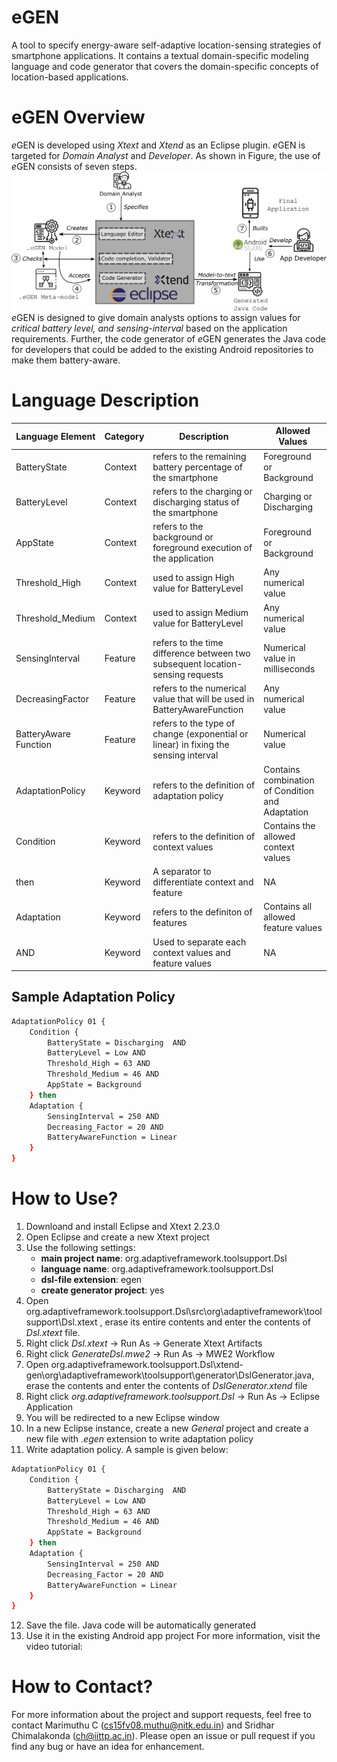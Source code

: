 # eGEN
A tool to specify energy-aware self-adaptive location-sensing strategies of smartphone applications. It contains a textual domain-specific modeling language and code generator that covers the domain-specific concepts of location-based applications.
# eGEN Overview
*e*GEN is developed using *Xtext* and *Xtend* as an Eclipse plugin. *e*GEN is targeted for *Domain Analyst* and *Developer*. As shown in Figure, the use of *e*GEN consists of seven steps. 
![Image of eGEN Eco-system](https://github.com/marimuthuc/egen/blob/main/egen-eco-system.png)
*e*GEN is designed to give domain analysts options to assign values for *critical battery level, and sensing-interval* based on the application requirements. Further, the code generator of *e*GEN generates the Java code for developers that could be added to the existing Android repositories to make them battery-aware.

# Language Description
Language Element | Category | Description | Allowed Values
------------ | ------------- | -------------- | ------------
BatteryState | Context | refers to the remaining battery percentage of the smartphone | Foreground or Background
BatteryLevel | Context | refers to the charging or discharging status of the smartphone | Charging or Discharging
AppState  | Context | refers to the background or foreground execution of the application | Foreground or Background
Threshold_High | Context | used to assign High value for BatteryLevel | Any numerical value
Threshold_Medium | Context | used to assign Medium value for BatteryLevel | Any numerical value
SensingInterval | Feature | refers to the time difference between two subsequent location-sensing requests | Numerical value in milliseconds
DecreasingFactor | Feature | refers to the numerical value that will be used in BatteryAwareFunction | Any numerical value
BatteryAware Function | Feature | refers to the type of change (exponential or linear) in fixing the sensing interval | Numerical value
AdaptationPolicy | Keyword | refers to the definition of adaptation policy | Contains combination of Condition and Adaptation
Condition | Keyword | refers to the definition of context values | Contains the allowed context values
then | Keyword | A separator to differentiate context and feature | NA
Adaptation | Keyword | refers to the definiton of features | Contains all allowed feature values
AND | Keyword | Used to separate each context values and feature values | NA
## Sample Adaptation Policy
```sh
AdaptationPolicy 01 {
    Condition {
        BatteryState = Discharging  AND
        BatteryLevel = Low AND
        Threshold_High = 63 AND
        Threshold_Medium = 46 AND
        AppState = Background 
    } then
    Adaptation {
        SensingInterval = 250 AND
        Decreasing_Factor = 20 AND
        BatteryAwareFunction = Linear 
    }
}
```
# How to Use?
1. Downloand and install Eclipse and Xtext 2.23.0
2. Open Eclipse and create a new Xtext project
3. Use the following settings:
    - **main project name**: org.adaptiveframework.toolsupport.Dsl
    - **language name**: org.adaptiveframework.toolsupport.Dsl
    - **dsl-file extension**: egen
    - **create generator project**: yes
4. Open org.adaptiveframework.toolsupport.Dsl\src\org\adaptiveframework\toolsupport\Dsl.xtext , erase its entire contents and enter the contents of *Dsl.xtext* file.
5. Right click *Dsl.xtext* -> Run As -> Generate Xtext Artifacts
6. Right click *GenerateDsl.mwe2* -> Run As -> MWE2 Workflow
7. Open org.adaptiveframework.toolsupport.Dsl\xtend-gen\org\adaptiveframework\toolsupport\generator\DslGenerator.java, erase the contents and enter the contents of *DslGenerator.xtend* file
8. Right click *org.adaptiveframework.toolsupport.Dsl* -> Run As -> Eclipse Application
9. You will be redirected to a new Eclipse window
10. In a new Eclipse instance, create a new *General* project and create a new file with *.egen* extension to write adaptation policy
11. Write adaptation policy. A sample is given below:
```sh
AdaptationPolicy 01 {
    Condition {
        BatteryState = Discharging  AND
        BatteryLevel = Low AND
        Threshold_High = 63 AND
        Threshold_Medium = 46 AND
        AppState = Background 
    } then
    Adaptation {
        SensingInterval = 250 AND
        Decreasing_Factor = 20 AND
        BatteryAwareFunction = Linear 
    }
}
```
12. Save the file. Java code will be automatically generated
13. Use it in the existing Android app project
For more information, visit the video tutorial: 

# How to Contact?
For more information about the project and support requests, feel free to contact Marimuthu C (cs15fv08.muthu@nitk.edu.in) and Sridhar Chimalakonda (ch@iittp.ac.in). Please open an issue or pull request if you find any bug or have an idea for enhancement. 
